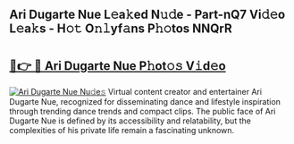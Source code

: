 ## Ari Dugarte Nue L𝚎a𝚔ed N𝚞𝚍e - Part-nQ7 Vi𝚍𝚎o L𝚎a𝚔s - H𝚘𝚝 O𝚗𝚕yf𝚊ns P𝚑𝚘tos NNQrR

# <h2><a href="http://kf91cq4.oniu.top/?m=Ari+Dugarte+Nue">🔗👉 🔴 Ari Dugarte Nue P𝚑ot𝚘𝚜 V𝚒d𝚎o</a></h2>

[![Ari Dugarte Nue Nu𝚍e𝚜](https://i.imgur.com/0qMVB7G.gif)](http://kf91cq4.oniu.top/?m=Ari+Dugarte+Nue)
Virtual content creator and entertainer Ari Dugarte Nue, recognized for disseminating dance and lifestyle inspiration through trending dance trends and compact clips. The public face of Ari Dugarte Nue is defined by its accessibility and relatability, but the complexities of his private life remain a fascinating unknown.  
